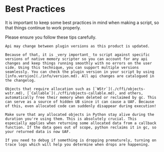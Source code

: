 # Best Practices

It is important to keep some best practices in mind when making a script, so that things continue to work properly.

Please ensure you follow these tips carefully.

```admonish warning title="Code with API changes in mind" collapsible=true
Api may change between plugin versions as this product is updated.

Because of that, it is _very important_ to script against specific versions of native memory scripter so you can account for any api changes and keep things running smoothly with no errors on the user side. Using this technique, you can support multiple versions seamlessly. You can check the plugin version in your script by using [info.version](./info/version.md). All api changes are catalogued in the changelog.
```

```admonish warning title="Beware of Dropping" collapsible=true
Objects that require allocation such as [`WStr`](./cffi/objects-wstr.md), [`Callable`](./cffi/objects-callable.md), and others, automatically free their memory when deleted or reclaimed by gc. This can serve as a source of hidden UB since it can cause a UAF. Because of this, even allocated code can suddenly disappear during execution!

Make sure that any allocated objects in Python stay alive during the duration you're using them. This is absolutely crucial. This especially applies when returning some allocated data from a callback function. If the data goes out of scope, python reclaims it in gc, so your returned data is now UAF.

If you need to debug if something is dropping prematurely, turning on trace logs which will help you determine when drops are happening.
```

